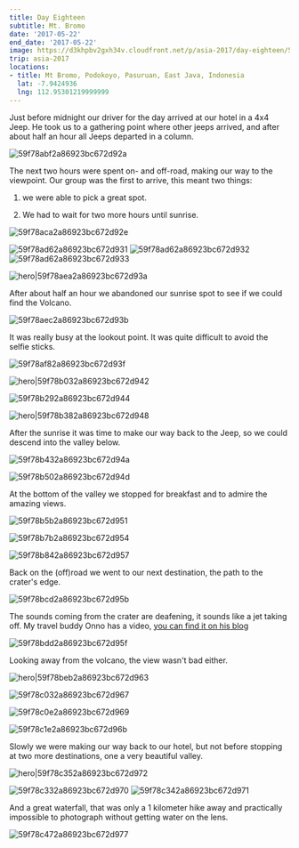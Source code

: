 ```yaml
---
title: Day Eighteen
subtitle: Mt. Bromo
date: '2017-05-22'
end_date: '2017-05-22'
image: https://d3khpbv2gxh34v.cloudfront.net/p/asia-2017/day-eighteen/59f78a932a86923bc672d927.jpg
trip: asia-2017
locations:
- title: Mt Bromo, Podokoyo, Pasuruan, East Java, Indonesia
  lat: -7.9424936
  lng: 112.95301219999999
---
```


Just before midnight our driver for the day arrived at our hotel in a 4x4 Jeep. He took us to a gathering point where other jeeps arrived, and after about half an hour all Jeeps departed in a column.

![59f78abf2a86923bc672d92a](https://d3khpbv2gxh34v.cloudfront.net/p/asia-2017/day-eighteen/59f78ac32a86923bc672d92b.jpg "1.506")

The next two hours were spent on- and off-road, making our way to the viewpoint. Our group was the first to arrive, this meant two things: 


1. we were able to pick a great spot.


2. We had to wait for two more hours until sunrise.

![59f78aca2a86923bc672d92e](https://d3khpbv2gxh34v.cloudfront.net/p/asia-2017/day-eighteen/59f78ad02a86923bc672d930.jpg "1.506")

![59f78ad62a86923bc672d931](https://d3khpbv2gxh34v.cloudfront.net/p/asia-2017/day-eighteen/59f78ae92a86923bc672d939.jpg "1.575")
![59f78ad62a86923bc672d932](https://d3khpbv2gxh34v.cloudfront.net/p/asia-2017/day-eighteen/59f78add2a86923bc672d935.jpg "1.506")
![59f78ad62a86923bc672d933](https://d3khpbv2gxh34v.cloudfront.net/p/asia-2017/day-eighteen/59f78ae22a86923bc672d936.jpg "1.506")

![hero|59f78aea2a86923bc672d93a](https://d3khpbv2gxh34v.cloudfront.net/p/asia-2017/day-eighteen/59f78aea2a86923bc672d93a.jpg "1.506")

After about half an hour we abandoned our sunrise spot to see if we could find the Volcano.

![59f78aec2a86923bc672d93b](https://d3khpbv2gxh34v.cloudfront.net/p/asia-2017/day-eighteen/59f78af12a86923bc672d93d.jpg "1.506")

It was really busy at the lookout point. It was quite difficult to avoid the selfie sticks.

![59f78af82a86923bc672d93f](https://d3khpbv2gxh34v.cloudfront.net/p/asia-2017/day-eighteen/59f78afd2a86923bc672d941.jpg "1.506")

![hero|59f78b032a86923bc672d942](https://d3khpbv2gxh34v.cloudfront.net/p/asia-2017/day-eighteen/59f78b032a86923bc672d942.jpg "1.514")

![59f78b292a86923bc672d944](https://d3khpbv2gxh34v.cloudfront.net/p/asia-2017/day-eighteen/59f78b2f2a86923bc672d946.jpg "1.5")

![hero|59f78b382a86923bc672d948](https://d3khpbv2gxh34v.cloudfront.net/p/asia-2017/day-eighteen/59f78b382a86923bc672d948.jpg "1.5")

After the sunrise it was time to make our way back to the Jeep, so we could descend into the valley below.

![59f78b432a86923bc672d94a](https://d3khpbv2gxh34v.cloudfront.net/p/asia-2017/day-eighteen/59f78b472a86923bc672d94b.jpg "1.579")

![59f78b502a86923bc672d94d](https://d3khpbv2gxh34v.cloudfront.net/p/asia-2017/day-eighteen/59f78b562a86923bc672d950.jpg "1.506")

At the bottom of the valley we stopped for breakfast and to admire the amazing views.

![59f78b5b2a86923bc672d951](https://d3khpbv2gxh34v.cloudfront.net/p/asia-2017/day-eighteen/59f78b602a86923bc672d953.jpg "1.506")

![59f78b7b2a86923bc672d954](https://d3khpbv2gxh34v.cloudfront.net/p/asia-2017/day-eighteen/59f78b822a86923bc672d956.jpg "1.5")

![59f78b842a86923bc672d957](https://d3khpbv2gxh34v.cloudfront.net/p/asia-2017/day-eighteen/59f78b8c2a86923bc672d959.jpg "1.5")

Back on the (off)road we went to our next destination, the path to the crater's edge.

![59f78bcd2a86923bc672d95b](https://d3khpbv2gxh34v.cloudfront.net/p/asia-2017/day-eighteen/59f78bd32a86923bc672d95d.jpg "1.506")

The sounds coming from the crater are deafening, it sounds like a jet taking off. My travel buddy Onno has a video, [you can find it on his blog](http://travel.onnogroen.com/blog/asia-2017/day-19-mount-bromo)

![59f78bdd2a86923bc672d95f](https://d3khpbv2gxh34v.cloudfront.net/p/asia-2017/day-eighteen/59f78be52a86923bc672d962.jpg "1.5")

Looking away from the volcano, the view wasn't bad either.

![hero|59f78beb2a86923bc672d963](https://d3khpbv2gxh34v.cloudfront.net/p/asia-2017/day-eighteen/59f78beb2a86923bc672d963.jpg "3.165")

![59f78c032a86923bc672d967](https://d3khpbv2gxh34v.cloudfront.net/p/asia-2017/day-eighteen/59f78c0a2a86923bc672d968.jpg "1.5")

![59f78c0e2a86923bc672d969](https://d3khpbv2gxh34v.cloudfront.net/p/asia-2017/day-eighteen/59f78c152a86923bc672d96a.jpg "1.5")

![59f78c1e2a86923bc672d96b](https://d3khpbv2gxh34v.cloudfront.net/p/asia-2017/day-eighteen/59f78c242a86923bc672d96c.jpg "1.506")

Slowly we were making our way back to our hotel, but not before stopping at two more destinations, one a very beautiful valley.

![hero|59f78c352a86923bc672d972](https://d3khpbv2gxh34v.cloudfront.net/p/asia-2017/day-eighteen/59f78c352a86923bc672d972.jpg "1.506")

![59f78c332a86923bc672d970](https://d3khpbv2gxh34v.cloudfront.net/p/asia-2017/day-eighteen/59f78c452a86923bc672d976.jpg "1.506")
![59f78c342a86923bc672d971](https://d3khpbv2gxh34v.cloudfront.net/p/asia-2017/day-eighteen/59f78c442a86923bc672d975.jpg "1.506")

And a great waterfall, that was only a 1 kilometer hike away and practically impossible to photograph without getting water on the lens.

![59f78c472a86923bc672d977](https://d3khpbv2gxh34v.cloudfront.net/p/asia-2017/day-eighteen/59f78c4d2a86923bc672d978.jpg "1.506")

